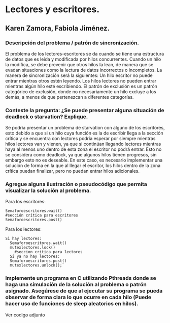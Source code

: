  
# Lectores y escritores.
## Karen Zamora, Fabiola Jiménez.

### Descripción del problema / patrón de sincronización.
El problema de los lectores-escritores se da cuando se tiene una estructura de datos que es leída y modificada por hilos concurrentes. Cuando un hilo la modifica, se debe prevenir que otros hilos la lean, de manera que se evadan situaciones como la lectura de datos incorrectos o incompletos.
La manera de sincronización será la siguientes:
Un hilo escritor no puede entrar mientras otros estén leyendo.
Los hilos lectores no pueden entrar mientras algún hilo esté escribiendo.
El patrón de exclusión es un patrón categórico de exclusión, donde no necesariamente un hilo excluye a los demás, a menos de que pertenezcan a diferentes categorías.

### Conteste la pregunta: ¿Se puede presentar alguna situación de deadlock o starvation? Explique.
Se podría presentar un problema de starvation con alguno de los escritores, esto debido a que si un hilo cuya función es la de escribir llega a la sección crítica y se encuentra con lectores podría esperar por siempre mientras hilos lectores van y vienen, ya que si continúan llegando lectores mientras haya al menos uno dentro de esta zona el escritor no podrá entrar. Esto no se considera como deadlock, ya que algunos hilos tienen progresos, sin embargo esto no es deseable.
En este caso, es necesario implementar una solución de forma en la que al llegar el escritor, los hilos dentro de la zona crítica puedan finalizar, pero no puedan entrar hilos adicionales. 
### Agregue alguna ilustración o pseudocódigo que permita visualizar la solución al problema.

Para los escritores:

```
Semaforoescritores.wait()
#sección crítica para escritores
Semaforoescritores.post()
```


Para los lectores:

```
Si hay lectores:
  Semaforoescritores.wait()
  mutexlectores.lock()
    #seccion critica para lectores
  Si ya no hay lectores:
  Semaforoescritores.post()
  mutexlectores.unlock();`
```

 
### Implemente un programa en C utilizando Pthreads donde se haga una simulación de la solución al problema o patrón asignado. Asegúrese de que al ejecutar su programa se pueda observar de forma clara lo que ocurre en cada hilo (Puede hacer uso de funciones de sleep aleatorios en hilos).

Ver codigo adjunto
